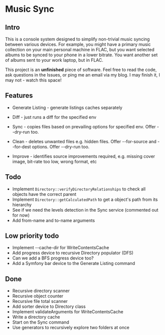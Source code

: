Music Sync
===

Intro
---

This is a console system designed to simplify non-trivial music syncing between various devices. For example,
you might have a primary music collection on your main personal machine in FLAC, but you want selected albums
to be synced to your phone in a lower bitrate. You want another set of albums sent to your work laptop, but
in FLAC.

This project is an **unfinished** piece of software. Feel free to read the code, ask questions in the Issues,
or ping me an email via my blog. I may finish it, I may not - watch this space!

Features
---

* Generate Listing - generate listings caches separately

* Diff - just runs a diff for the specified env

* Sync - copies files based on prevailing options for specified env. Offer --dry-run too.

* Clean - deletes unwanted files e.g. hidden files. Offer --for-source and --for-dest options. Offer --dry-run too.

* Improve - identifies source improvements required, e.g. missing cover image, bit-rate too low, wrong format, etc

Todo
---

* Implement `Directory::verifyDirectoryRelationships` to check all objects have the correct parent
* Implement `Directory::getCalculatedPath` to get a object's path from its hierarchy
* See if we need the levels detection in the Sync service (commented out for now)
* Add from-name and to-name arguments

Low priority todo
---

* Implement --cache-dir for WriteContentsCache
* Add progress device to recursive Directory populator (DFS)
* Can we add a BFS progress device too?
* Add a Symfony bar device to the Generate Listing command

Done
---

* Recursive directory scanner
* Recursive object counter
* Recursive file total scanner
* Add sorter device to Directory class
* Implement validateArguments for WriteContentsCache
* Write a directory cache
* Start on the Sync command
* Use generators to recursively explore two folders at once